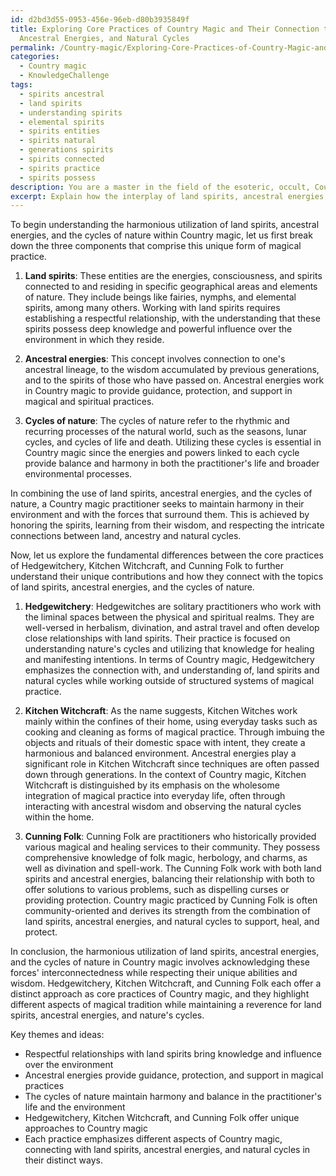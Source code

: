 ```yaml
---
id: d2bd3d55-0953-456e-96eb-d80b3935849f
title: Exploring Core Practices of Country Magic and Their Connection to Land Spirits,
  Ancestral Energies, and Natural Cycles
permalink: /Country-magic/Exploring-Core-Practices-of-Country-Magic-and-Their-Connection-to-Land-Spirits-Ancestral-Energies-an/
categories:
  - Country magic
  - KnowledgeChallenge
tags:
  - spirits ancestral
  - land spirits
  - understanding spirits
  - elemental spirits
  - spirits entities
  - spirits natural
  - generations spirits
  - spirits connected
  - spirits practice
  - spirits possess
description: You are a master in the field of the esoteric, occult, Country magic and Education. You are a writer of tests, challenges, textbooks and deep knowledge on Country magic for initiates and students to gain deep insights and understanding from. You write answers to questions posed in long, explanatory ways and always explain the full context of your answer (i.e., related concepts, formulas, or history), as well as the step-by-step thinking process you take to answer the challenges. Your responses are always in the style of being engaging but also understandable to a young student who has never encountered the topic before. Summarize the key themes, ideas, and conclusions at the end.
excerpt: Explain how the interplay of land spirits, ancestral energies, and the cycles of nature can be harmoniously utilized within Country magic, whilst demonstrating the fundamental differences between the core practices of Hedgewitchery, Kitchen Witchcraft, and Cunning Folk.
---
```

To begin understanding the harmonious utilization of land spirits, ancestral energies, and the cycles of nature within Country magic, let us first break down the three components that comprise this unique form of magical practice.

1. **Land spirits**: These entities are the energies, consciousness, and spirits connected to and residing in specific geographical areas and elements of nature. They include beings like fairies, nymphs, and elemental spirits, among many others. Working with land spirits requires establishing a respectful relationship, with the understanding that these spirits possess deep knowledge and powerful influence over the environment in which they reside.

2. **Ancestral energies**: This concept involves connection to one's ancestral lineage, to the wisdom accumulated by previous generations, and to the spirits of those who have passed on. Ancestral energies work in Country magic to provide guidance, protection, and support in magical and spiritual practices.

3. **Cycles of nature**: The cycles of nature refer to the rhythmic and recurring processes of the natural world, such as the seasons, lunar cycles, and cycles of life and death. Utilizing these cycles is essential in Country magic since the energies and powers linked to each cycle provide balance and harmony in both the practitioner's life and broader environmental processes.

In combining the use of land spirits, ancestral energies, and the cycles of nature, a Country magic practitioner seeks to maintain harmony in their environment and with the forces that surround them. This is achieved by honoring the spirits, learning from their wisdom, and respecting the intricate connections between land, ancestry and natural cycles.

Now, let us explore the fundamental differences between the core practices of Hedgewitchery, Kitchen Witchcraft, and Cunning Folk to further understand their unique contributions and how they connect with the topics of land spirits, ancestral energies, and the cycles of nature.

1. **Hedgewitchery**: Hedgewitches are solitary practitioners who work with the liminal spaces between the physical and spiritual realms. They are well-versed in herbalism, divination, and astral travel and often develop close relationships with land spirits. Their practice is focused on understanding nature's cycles and utilizing that knowledge for healing and manifesting intentions. In terms of Country magic, Hedgewitchery emphasizes the connection with, and understanding of, land spirits and natural cycles while working outside of structured systems of magical practice.

2. **Kitchen Witchcraft**: As the name suggests, Kitchen Witches work mainly within the confines of their home, using everyday tasks such as cooking and cleaning as forms of magical practice. Through imbuing the objects and rituals of their domestic space with intent, they create a harmonious and balanced environment. Ancestral energies play a significant role in Kitchen Witchcraft since techniques are often passed down through generations. In the context of Country magic, Kitchen Witchcraft is distinguished by its emphasis on the wholesome integration of magical practice into everyday life, often through interacting with ancestral wisdom and observing the natural cycles within the home.

3. **Cunning Folk**: Cunning Folk are practitioners who historically provided various magical and healing services to their community. They possess comprehensive knowledge of folk magic, herbology, and charms, as well as divination and spell-work. The Cunning Folk work with both land spirits and ancestral energies, balancing their relationship with both to offer solutions to various problems, such as dispelling curses or providing protection. Country magic practiced by Cunning Folk is often community-oriented and derives its strength from the combination of land spirits, ancestral energies, and natural cycles to support, heal, and protect.

In conclusion, the harmonious utilization of land spirits, ancestral energies, and the cycles of nature in Country magic involves acknowledging these forces' interconnectedness while respecting their unique abilities and wisdom. Hedgewitchery, Kitchen Witchcraft, and Cunning Folk each offer a distinct approach as core practices of Country magic, and they highlight different aspects of magical tradition while maintaining a reverence for land spirits, ancestral energies, and nature's cycles.

Key themes and ideas:

- Respectful relationships with land spirits bring knowledge and influence over the environment
- Ancestral energies provide guidance, protection, and support in magical practices
- The cycles of nature maintain harmony and balance in the practitioner's life and the environment
- Hedgewitchery, Kitchen Witchcraft, and Cunning Folk offer unique approaches to Country magic
- Each practice emphasizes different aspects of Country magic, connecting with land spirits, ancestral energies, and natural cycles in their distinct ways.
